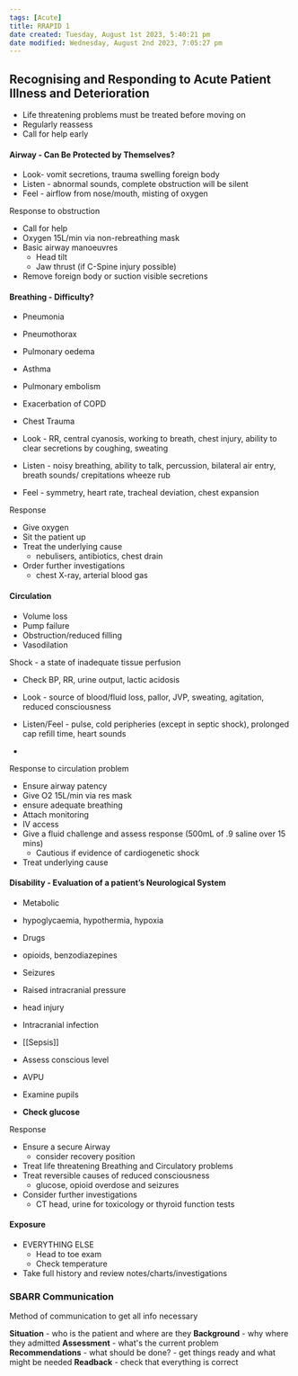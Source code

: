 ```yaml
---
tags: [Acute]
title: RRAPID 1
date created: Tuesday, August 1st 2023, 5:40:21 pm
date modified: Wednesday, August 2nd 2023, 7:05:27 pm
---
```

## Recognising and Responding to Acute Patient Illness and Deterioration

- Life threatening problems must be treated before moving on
- Regularly reassess 
- Call for help early

#### Airway - Can Be Protected by Themselves?
- Look- vomit secretions, trauma swelling foreign body 
- Listen - abnormal sounds, complete obstruction will be silent
- Feel - airflow from nose/mouth, misting of oxygen

Response to obstruction
- Call for help
- Oxygen 15L/min via non-rebreathing mask
- Basic airway manoeuvres
	- Head tilt
	- Jaw thrust (if C-Spine injury possible)
- Remove foreign body or suction visible secretions

#### Breathing - Difficulty?
- Pneumonia 
- Pneumothorax 
- Pulmonary oedema 
- Asthma 
- Pulmonary embolism
- Exacerbation of COPD 
- Chest Trauma

- Look - RR, central cyanosis, working to breath, chest injury, ability to clear secretions by coughing, sweating 
- Listen - noisy breathing, ability to talk, percussion, bilateral air entry, breath sounds/ crepitations wheeze rub
- Feel - symmetry, heart rate, tracheal deviation, chest expansion

Response
- Give oxygen 
- Sit the patient up 
- Treat the underlying cause
	- nebulisers, antibiotics, chest drain 
- Order further investigations 
	- chest X-ray, arterial blood gas

#### Circulation
- Volume loss
- Pump failure
- Obstruction/reduced filling
- Vasodilation

Shock - a state of inadequate tissue perfusion
- Check BP, RR, urine output, lactic acidosis

- Look - source of blood/fluid loss, pallor, JVP, sweating, agitation, reduced consciousness
- Listen/Feel - pulse, cold peripheries (except in septic shock), prolonged cap refill time, heart sounds
-

Response to circulation problem
- Ensure airway patency 
- Give O2 15L/min via res mask
- ensure adequate breathing 
- Attach monitoring
- IV access 
- Give a fluid challenge and assess response (500mL of .9 saline over 15 mins)
	- Cautious if evidence of cardiogenetic shock 
- Treat underlying cause 

#### Disability - Evaluation of a patient’s Neurological System
- Metabolic 
- hypoglycaemia, hypothermia, hypoxia
- Drugs 
- opioids, benzodiazepines 
- Seizures
- Raised intracranial pressure 
- head injury
- Intracranial infection 
- [[Sepsis]]

- Assess conscious level
- AVPU 
- Examine pupils
- **Check glucose**


Response
- Ensure a secure Airway 
	- consider recovery position
- Treat life threatening Breathing and Circulatory problems 
- Treat reversible causes of reduced consciousness 
	- glucose, opioid overdose and seizures
- Consider further investigations 
	- CT head, urine for toxicology or thyroid function tests

#### Exposure
- EVERYTHING ELSE
	- Head to toe exam
	- Check temperature
- Take full history and review notes/charts/investigations

### SBARR Communication
Method of communication to get all info necessary

**Situation** - who is the patient and where are they
**Background** - why where they admitted
**Assessment** - what's the current problem
**Recommendations** - what should be done? - get things ready and what might be needed
**Readback** - check that everything is correct

